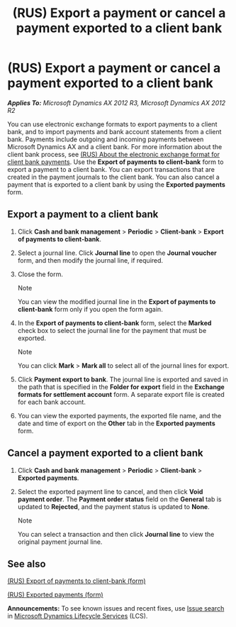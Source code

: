 ﻿---
title: (RUS) Export a payment or cancel a payment exported to a client bank
TOCTitle: (RUS) Export a payment or cancel a payment exported to a client bank
ms:assetid: 874c531d-3ee4-414e-951f-836677f3bc63
ms:mtpsurl: https://technet.microsoft.com/en-us/library/JJ678442(v=AX.60)
ms:contentKeyID: 49387672
ms.date: 04/18/2014
mtps_version: v=AX.60
---

# (RUS) Export a payment or cancel a payment exported to a client bank 


_**Applies To:** Microsoft Dynamics AX 2012 R3, Microsoft Dynamics AX 2012 R2_

You can use electronic exchange formats to export payments to a client bank, and to import payments and bank account statements from a client bank. Payments include outgoing and incoming payments between Microsoft Dynamics AX and a client bank. For more information about the client bank process, see [(RUS) About the electronic exchange format for client bank payments](rus-about-the-electronic-exchange-format-for-client-bank-payments.md). Use the **Export of payments to client-bank** form to export a payment to a client bank. You can export transactions that are created in the payment journals to the client bank. You can also cancel a payment that is exported to a client bank by using the **Exported payments** form.

## Export a payment to a client bank

1.  Click **Cash and bank management** \> **Periodic** \> **Client-bank** \> **Export of payments to client-bank**.

2.  Select a journal line. Click **Journal line** to open the **Journal voucher** form, and then modify the journal line, if required.

3.  Close the form.
    

    > [!NOTE]
    > <P>You can view the modified journal line in the <STRONG>Export of payments to client-bank</STRONG> form only if you open the form again.</P>



4.  In the **Export of payments to client-bank** form, select the **Marked** check box to select the journal line for the payment that must be exported.
    

    > [!NOTE]
    > <P>You can click <STRONG>Mark</STRONG> &gt; <STRONG>Mark all</STRONG> to select all of the journal lines for export.</P>



5.  Click **Payment export to bank**. The journal line is exported and saved in the path that is specified in the **Folder for export** field in the **Exchange formats for settlement account** form. A separate export file is created for each bank account.

6.  You can view the exported payments, the exported file name, and the date and time of export on the **Other** tab in the **Exported payments** form.

## Cancel a payment exported to a client bank

1.  Click **Cash and bank management** \> **Periodic** \> **Client-bank** \> **Exported payments**.

2.  Select the exported payment line to cancel, and then click **Void payment order**. The **Payment order status** field on the **General** tab is updated to **Rejected**, and the payment status is updated to **None**.
    

    > [!NOTE]
    > <P>You can select a transaction and then click <STRONG>Journal line</STRONG> to view the original payment journal line.</P>



## See also

[(RUS) Export of payments to client-bank (form)](https://technet.microsoft.com/en-us/library/jj678349\(v=ax.60\))

[(RUS) Exported payments (form)](https://technet.microsoft.com/en-us/library/jj678336\(v=ax.60\))

  
**Announcements:** To see known issues and recent fixes, use [Issue search](http://go.microsoft.com/fwlink/?linkid=389258) in [Microsoft Dynamics Lifecycle Services](http://go.microsoft.com/fwlink/?linkid=306505) (LCS).

